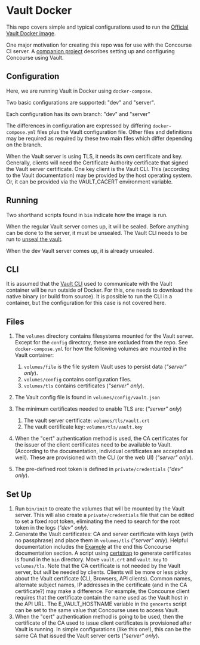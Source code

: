 # Vault Docker

This repo covers simple and typical configurations used to run the [Official Vault Docker image](https://registry.hub.docker.com/_/vault/).

One major motivation for creating this repo was for use with the Concourse CI server. A
[companion project](https://github.com/ranger6/concourse-docker) describes setting up and configuring Concourse using Vault.

## Configuration

Here, we are running Vault in Docker using `docker-compose`.

Two basic configurations are supported: "dev" and "server".

Each configuration has its own branch: "dev" and "server"

The differences in configuration are expressed by differing `docker-compose.yml` files plus the Vault configuration file.
Other files and definitions may be required as required by these two main files which differ depending on the branch.

When the Vault server is using TLS, it needs its own certificate and key.  Generally, clients
will need the Certificate Authority certificate that signed the Vault server certificate. One
key client is the Vault CLI.  This (according to the Vault documentation) may be provided by
the host operating system.  Or, it can be provided via the VAULT_CACERT environment variable.

## Running

Two shorthand scripts found in `bin` indicate how the image is run.

When the regular Vault server comes up, it will be sealed.  Before anything can be done to the server, it must be unsealed.  The Vault CLI needs to be run to [unseal the vault](https://learn.hashicorp.com/tutorials/vault/getting-started-deploy?in=vault/getting-started#initializing-the-vault).

When the dev Vault server comes up, it is already unsealed.

## CLI

It is assumed that the [Vault CLI](https://www.vaultproject.io/downloads) used to communicate with the
Vault container will be run outside of Docker.  For this, one needs to download the native binary (or build
from source). It is possible to run the CLI in a container, but the configuration for this case is not covered here.

## Files

1. The `volumes` directory contains filesystems mounted for the Vault server.  Except for the `config` directory, these are excluded from the repo. See `docker-compose.yml` for how the following volumes are mounted in the Vault container:
    1.  `volumes/file` is the file system Vault uses to persist data (*"server" only*).
    2.  `volumes/config` contains configuration files.
    3.  `volumes/tls` contains certificates (*"server" only*).

2. The Vault config file is found in `volumes/config/vault.json`

3. The minimum certificates needed to enable TLS are: (*"server" only*)
    1.  The vault server certificate: `volumes/tls/vault.crt`
    2.  The vault certificate key: `volumes/tls/vault.key`

4. When the "cert" authentication method is used, the CA certificates for the issuer of the client certificates need
to be available to Vault.  (According to the documentation, individual certificates are accepted as well). These
are provisioned with the CLI (or the web UI) (*"server" only*).

5. The pre-defined root token is defined in `private/credentials` (*"dev" only*).

## Set Up

1. Run `bin/init` to create the volumes that will be mounted by the Vault server. This will also create a
`private/credentials` file that can be edited to set a fixed root token, eliminating the need to search
for the root token in the logs (*"dev" only*).
2. Generate the Vault certificates: CA and server certificate with keys (with no passphrase)
and place them in `volumes/tls` (*"server" only*).
Helpful documentation includes the [Example](https://concourse-ci.org/vault-credential-manager.html#vault-cert-auth)
at the end this Concourse documentation section.
A script using [certstrap](https://github.com/square/certstrap) to generate certificates
is found in the `bin` directory.  Move `vault.crt` and `vault.key` to `volumes/tls`.
Note that the CA certificate is not needed by the Vault server, but *will* be needed by clients.
Clients will be more or less picky about the Vault certificate
(CLI, Browsers, API clients). Common names, alternate subject names,
IP addresses in the certificate (and in the CA certificate?) may make a difference.
For example, the Concourse client requires that the certificate contain the name used as
the Vault host in the API URL. The E_VAULT_HOSTNAME variable in the `gencerts` script can
be set to the same value that Concourse uses to access Vault.
3. When the "cert" authentication method is going to be used, then the certificate of the CA
used to issue client certificates is provisioned after Vault is running. In simple configurations
(like this one!), this can be the same CA that issued the Vault server certs (*"server" only*).
